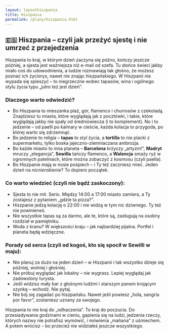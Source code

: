 ```yaml
---
layout: layouthiszpania
title: Hiszpania
permalink: /plany/hiszpania.html
---
```


<section>
  <h2>🇪🇸 Hiszpania – czyli jak przeżyć sjestę i nie umrzeć z przejedzenia</h2>
  <p>
    Hiszpania to kraj, w którym dzień zaczyna się późno, kończy jeszcze później, a sjesta jest ważniejsza niż e-mail od szefa. Tu słońce świeci jakby miało coś do udowodnienia, a ludzie rozmawiają tak głośno, że możesz poznać ich życiorys, nawet nie znając hiszpańskiego. W Hiszpanii nie wypada się spieszyć – to niegrzeczne wobec tapasów, wina i ogólnego stylu życia typu „jutro też jest dzień”. 
  </p>

  <h3>Dlaczego warto odwiedzić?</h3>
  <ul>
    <li>
    Bo Hiszpania to mieszanka plaż, gór, flamenco i churrosów z czekoladą. Znajdziesz tu miasta, które wyglądają jak z pocztówki, i takie, które wyglądają jakby nie spały od średniowiecza (i to komplement). No i to jedzenie – od paelli po kalmary w cieście, każda kolacja to przygoda, po której warto się zdrzemnąć. 
  </li>
    <li>
      Bo jedzenie to religia – <strong>tapas</strong> to styl życia, a <strong>tortilla</strong> to nie placki z supermarketu, tylko boska jajeczno-ziemniaczana ambrozja.
    </li>
    <li>
      Bo każde miasto to inna planeta – <strong>Barcelona</strong> krzyczy „artyzm!”, <strong>Madryt</strong> mruczy „elegancja”, <strong>Sewilla</strong> tańczy flamenco, a <strong>Walencja</strong> smaży ryż w ogromnych patelniach, które można zobaczyć z kosmosu (czyli paella).
    </li>
    <li>
      Bo Hiszpanie mają w nosie pośpiech – i Ty też zaczniesz mieć. Jeden dzień na <em>nicnierobienie</em>? To dopiero początek.
    </li>
  </ul>

  <h3>Co warto wiedzieć (czyli nie bądź zaskoczony):</h3>
  <ul>
    <li>Sjesta to nie mit. Serio. Między 14:00 a 17:00 miasto zamiera, a Ty zostajesz z pytaniem „gdzie ta pizza?”.</li>
    <li>Hiszpanie jedzą kolację o 22:00 i nie widzą w tym nic dziwnego. Ty też nie powinieneś.</li>
    <li>Nie wszystkie tapas są za darmo, ale te, które są, zasługują na osobny rozdział w pamiętniku.</li>
    <li>Woda z kranu? W większości kraju – jak najbardziej pijalna. Portfel i planeta będą wdzięczne.</li>
  </ul>

  <h3>Porady od serca (czyli od kogoś, kto się spocił w Sewilli w maju):</h3>
  <ul>
    <li>Nie planuj za dużo na jeden dzień – w Hiszpanii i tak wszystko dzieje się później, wolniej i głośniej.</li>
    <li>Nie próbuj wyglądać jak lokalny – nie wygrasz. Lepiej wyglądaj jak zadowolony turysta.</li>
    <li>Jeśli widzisz mały bar z głośnymi ludźmi i starszym panem krojącym szynkę – wchodź. Nie pytaj.</li>
    <li>Nie bój się zagadać po hiszpańsku. Nawet jeśli powiesz „hola, sangría por favor”, zostaniesz uznany za swojego.</li>
  </ul>

  <p>
    Hiszpania to nie kraj do „odhaczenia”. To kraj do poczucia. Do przesiadywania godzinami w cieniu, gapienia się na ludzi, jedzenia rzeczy, których nazwy nie potrafisz wymówić, i mówienia „mañana” z uśmiechem. A potem wrócisz – bo przecież nie widziałeś jeszcze wszystkiego. 
  </p>
</section>
